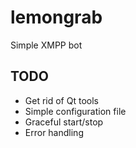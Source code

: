 lemongrab
=========

Simple XMPP bot

TODO
----
* Get rid of Qt tools
* Simple configuration file
* Graceful start/stop
* Error handling
